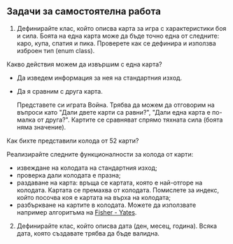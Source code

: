 ## Задачи за самостоятелна работа
1. Дефинирайте клас, който описва карта за игра с характеристики боя и сила. Боята на една карта може да бъде точно една от следните: каро, купа, спатия и пика. Проверете как се дефинира и използва изброен тип (enum class). 

Какво действия можем да извършим с една карта?
- Да изведем информация за нея на стандартния изход.
- Да я сравним с друга карта. 

    Представете си играта Война. Трябва да можем да отговорим на въпроси като "Дали двете карти са равни?", "Дали една карта е по-малка от друга?". Картите се сравняват    спрямо тяхната сила (боята няма значение).


Как бихте представили колода от 52 карти?

Реализирайте следните функционалности за колода от карти:
- извеждане на колодата на стандартния изход;
- проверка дали колодата е празна;
- раздаване на карта: връща се картата, която е най-отгоре на колодата. Картата се премахва от колодата. 
    Помислете за индекс, който посочва коя е картата на върха на колодата;
- разбъркване на картите в колодата. Можете да използвате например алгоритъма на [Fisher - Yates](https://en.wikipedia.org/wiki/Fisher%E2%80%93Yates_shuffle).
	
2. Дефинирайте клас, който описва дата (ден, месец, година). Всяка дата, която създавате трябва да бъде валидна.


